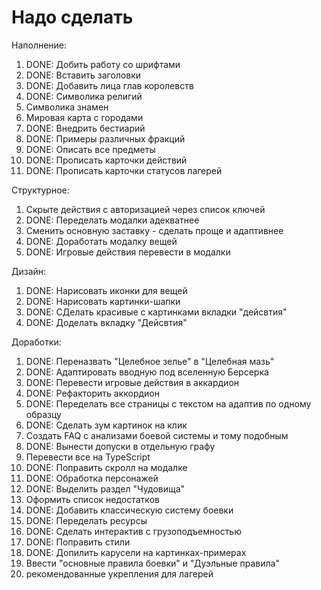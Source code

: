 # Надо сделать

Наполнение:
1. DONE: Добить работу со шрифтами
2. DONE: Вставить заголовки
3. DONE: Добавить лица глав королевств
4. DONE: Символика религий
5. Символика знамен
6. Мировая карта с городами
7. DONE: Внедрить бестиарий
8. DONE: Примеры различных фракций
9. DONE: Описать все предметы
10. DONE: Прописать карточки действий
11. DONE: Прописать карточки статусов лагерей

Структурное:
1. Скрыте действия с авторизацией через список ключей
2. DONE: Переделать модалки адекватнее
3. Сменить основную заставку - сделать проще и адаптивнее
4. DONE: Доработать модалку вещей
5. DONE: Игровые действия перевести в модалки

Дизайн:
1. DONE: Нарисовать иконки для вещей
2. DONE: Нарисовать картинки-шапки
3. DONE: СДелать красивые с картинками вкладки "дейсвтия"
4. DONE: Доделать вкладку "Дейсвтия"

Доработки:
1. DONE: Переназвать "Целебное зелье" в "Целебная мазь"
2. DONE: Адаптировать вводную под вселенную Берсерка
3. DONE: Перевести игровые действия в аккардион
4. DONE: Рефакторить аккордион
5. DONE: Переделать все страницы с текстом на адаптив по одному образцу
6. DONE: Сделать зум картинок на клик
7. Создать FAQ с анализами боевой системы и тому подобным
8. DONE: Вынести допуски в отдельную графу
9. Перевести все на TypeScript
10. DONE: Поправить скролл на модалке
11. DONE: Обработка персонажей
12. DONE: Выделить раздел "Чудовища"
13. Оформить список недостатков
14. DONE: Добавить классическую систему боевки
15. DONE: Переделать ресурсы
16. DONE: Сделать интерактив с грузоподъемностью
17. DONE: Поправить стили
18. DONE: Допилить карусели на картинках-примерах
19. Ввести "основные правила боевки" и "Дуэльные правила"
19. рекомендованные укрепления для лагерей
